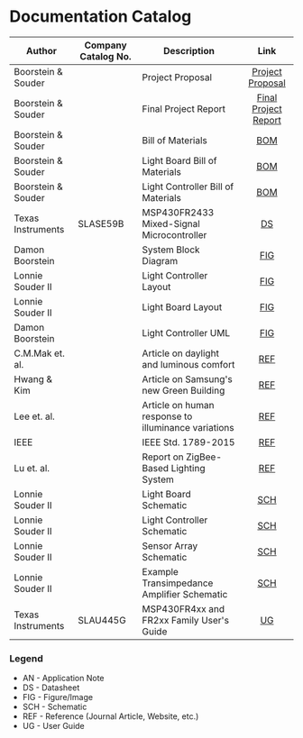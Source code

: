 # Documentation Catalog

|     Author      	| Company Catalog No. 	|                Description                		|                                    Link				|
|-----------------------|-----------------------|-------------------------------------------------------|:---------------------------------------------------------------------:|
|Boorstein & Souder	|			|Project Proposal			    		|[Project Proposal](Final_Project_Proposal-Systems_and_Control.pdf)	|
|Boorstein & Souder  	|			|Final Project Report			    		|[Final Project Report](09321_1_Boorstein_Souder.pdf)		  	|
|Boorstein & Souder 	|			|Bill of Materials			    		|[BOM](bom/Bill-of-Materials.pdf)					|
|Boorstein & Souder  	|			|Light Board Bill of Materials		    		|[BOM](bom/LightBoard_BOM.pdf)				 	   	|
|Boorstein & Souder  	|			|Light Controller Bill of Materials	    		|[BOM](bom/LightController_BOM.pdf)					|
|Texas Instruments	|SLASE59B		|MSP430FR2433 Mixed-Signal Microcontroller  		|[DS](ds_ug/msp430fr2433.pdf)					   	|
|Damon Boorstein  	|			|System Block Diagram			    		|[FIG](fig/block_diagram.png)					   	|
|Lonnie Souder II 	|			|Light Controller Layout		    		|[FIG](fig/LightBoardIMG.png)					   	|
|Lonnie Souder II 	|			|Light Board Layout			    		|[FIG](fig/LightBoardLayout.png)					|
|Damon Boorstein 	|			|Light Controller UML			    		|[FIG](fig/LightControllerUML.png)					|
|C.M.Mak et. al.  	|			|Article on daylight and luminous comfort   		|[REF](refs/1-s2.0-S0360132314001978-main.pdf)				|
|Hwang & Kim	  	|			|Article on Samsung's new Green Building    		|[REF](refs/1420326x10392017.pdf)					|
|Lee et. al.	  	|			|Article on human response to illuminance variations	|[REF](refs/1420326x12446208.pdf)					|
|IEEE		  	|			|IEEE Std. 1789-2015					|[REF](refs/7118618.pdf)						|
|Lu et. al.	  	|			|Report on ZigBee-Based Lighting System			|[REF](refs/out.pdf)							|
|Lonnie Souder II 	|			|Light Board Schematic					|[SCH](schematic/LightBoardSchematic.png)				|
|Lonnie Souder II 	|			|Light Controller Schematic				|[SCH](schematic/LightControllerSchematic.png)				|
|Lonnie Souder II 	|			|Sensor Array Schematic					|[SCH](schematic/SensorArray.png)					|
|Lonnie Souder II 	|			|Example Transimpedance Amplifier Schematic		|[SCH](schematic/transimpedance_amp.png)				|
|Texas Instruments	|SLAU445G		|MSP430FR4xx and FR2xx Family User's Guide  		|[UG](ds_ug/slau445g.pdf)						|


### Legend

* AN - Application Note 
* DS - Datasheet 
* FIG - Figure/Image
* SCH - Schematic
* REF - Reference (Journal Article, Website, etc.)
* UG - User Guide 


